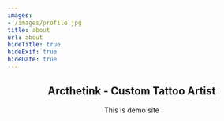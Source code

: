 ```yaml
---
images:
- /images/profile.jpg
title: about
url: about
hideTitle: true
hideExif: true
hideDate: true
---
```

<div align="center">
<h2>Arcthetink - Custom Tattoo Artist</h2>
	<p>
		This is demo site
	</p>
</div>

